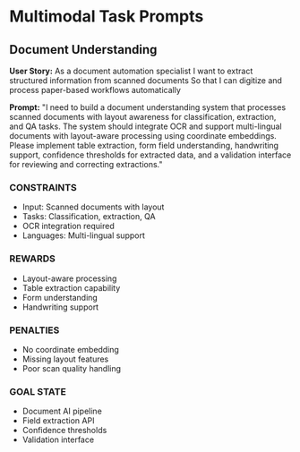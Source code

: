 <!-- Copyright 2025 jxtngx | Apache 2.0 License | https://github.com/jxtngx/claude-code-pytorch -->

# Multimodal Task Prompts

## Document Understanding

**User Story:**
As a document automation specialist
I want to extract structured information from scanned documents
So that I can digitize and process paper-based workflows automatically

**Prompt:**
"I need to build a document understanding system that processes scanned documents with layout awareness for classification, extraction, and QA tasks. The system should integrate OCR and support multi-lingual documents with layout-aware processing using coordinate embeddings. Please implement table extraction, form field understanding, handwriting support, confidence thresholds for extracted data, and a validation interface for reviewing and correcting extractions."

### CONSTRAINTS
- Input: Scanned documents with layout
- Tasks: Classification, extraction, QA
- OCR integration required
- Languages: Multi-lingual support

### REWARDS
- Layout-aware processing
- Table extraction capability
- Form understanding
- Handwriting support

### PENALTIES
- No coordinate embedding
- Missing layout features
- Poor scan quality handling

### GOAL STATE
- Document AI pipeline
- Field extraction API
- Confidence thresholds
- Validation interface